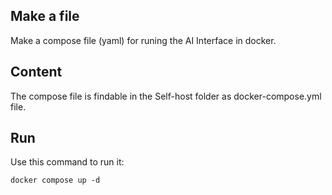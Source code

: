 ## Make a file

Make a compose file (yaml) for runing the AI Interface in docker.

## Content

The compose file is findable in the Self-host folder as docker-compose.yml file.

## Run
Use this command to run it:

    docker compose up -d
